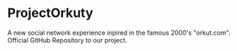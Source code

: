 # ProjectOrkuty
A new social network experience inpired in the famous 2000's "orkut.com". Official GitHub Repository to our project.
